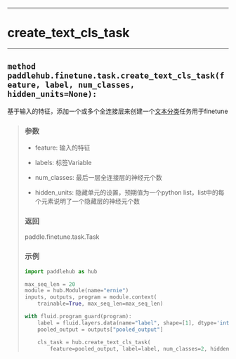 ----
# create_text_cls_task
----

## `method paddlehub.finetune.task.create_text_cls_task(feature, label, num_classes, hidden_units=None):`

基于输入的特征，添加一个或多个全连接层来创建一个[文本分类](https://github.com/PaddlePaddle/PaddleHub/tree/develop/demo/text-classification)任务用于finetune
> ### 参数
> * feature: 输入的特征
>
> * labels: 标签Variable
>
> * num_classes: 最后一层全连接层的神经元个数
>
> * hidden_units: 隐藏单元的设置，预期值为一个python list，list中的每个元素说明了一个隐藏层的神经元个数
>
> ### 返回
> paddle.finetune.task.Task
>
> ### 示例
>
> ```python
> import paddlehub as hub
>
> max_seq_len = 20
> module = hub.Module(name="ernie")
> inputs, outputs, program = module.context(
>     trainable=True, max_seq_len=max_seq_len)
>
> with fluid.program_guard(program):
>     label = fluid.layers.data(name="label", shape=[1], dtype='int64')
>     pooled_output = outputs["pooled_output"]
>
>     cls_task = hub.create_text_cls_task(
>         feature=pooled_output, label=label, num_classes=2, hidden_units = [20, 10])
> ```
